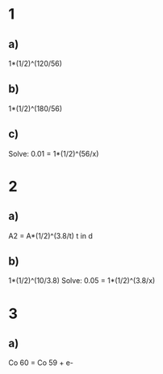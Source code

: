 # 1
## a)
1*(1/2)^(120/56)

## b)
1*(1/2)^(180/56)

## c)
Solve:  0.01 = 1*(1/2)^(56/x)

# 2
## a)
A2 = A*(1/2)^(3.8/t)         t in d

## b)
1*(1/2)^(10/3.8)
Solve:  0.05 = 1*(1/2)^(3.8/x)

# 3
## a)

Co 60 = Co 59 + e-
